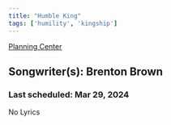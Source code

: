 ```yaml
---
title: "Humble King"
tags: ['humility', 'kingship']
---
```


[Planning Center](https://services.planningcenteronline.com/songs/26002112)

## Songwriter(s): Brenton Brown
### Last scheduled: Mar 29, 2024          

No Lyrics
